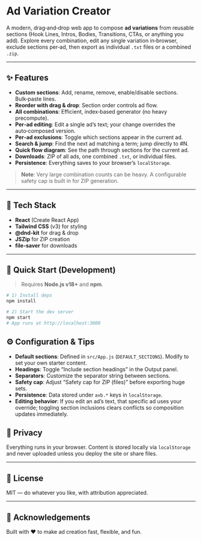 # Ad Variation Creator

A modern, drag‑and‑drop web app to compose **ad variations** from reusable sections (Hook Lines, Intros, Bodies, Transitions, CTAs, or anything you add). Explore every combination, edit any single variation in‑browser, exclude sections per‑ad, then export as individual `.txt` files or a combined `.zip`.

---

## ✨ Features
- **Custom sections**: Add, rename, remove, enable/disable sections. Bulk‑paste lines.
- **Reorder with drag & drop**: Section order controls ad flow.
- **All combinations**: Efficient, index‑based generator (no heavy precompute).
- **Per‑ad editing**: Edit a single ad’s text; your change overrides the auto‑composed version.
- **Per‑ad exclusions**: Toggle which sections appear in the current ad.
- **Search & jump**: Find the next ad matching a term; jump directly to #N.
- **Quick flow diagram**: See the path through sections for the current ad.
- **Downloads**: ZIP of all ads, one combined `.txt`, or individual files.
- **Persistence**: Everything saves to your browser’s `localStorage`.

> **Note**: Very large combination counts can be heavy. A configurable safety cap is built in for ZIP generation.

---

## 🧩 Tech Stack
- **React** (Create React App)
- **Tailwind CSS** (v3) for styling
- **@dnd-kit** for drag & drop
- **JSZip** for ZIP creation
- **file-saver** for downloads

---

## 🚀 Quick Start (Development)

> Requires **Node.js v18+** and **npm**.

```bash
# 1) Install deps
npm install

# 2) Start the dev server
npm start
# App runs at http://localhost:3000
```

## ⚙️ Configuration & Tips
- **Default sections**: Defined in `src/App.js` (`DEFAULT_SECTIONS`). Modify to set your own starter content.
- **Headings**: Toggle “Include section headings” in the Output panel.
- **Separators**: Customize the separator string between sections.
- **Safety cap**: Adjust “Safety cap for ZIP (files)” before exporting huge sets.
- **Persistence**: Data stored under `avb.*` keys in `localStorage`.
- **Editing behavior**: If you edit an ad’s text, that specific ad uses your override; toggling section inclusions clears conflicts so composition updates immediately.

## 🔐 Privacy
Everything runs in your browser. Content is stored locally via `localStorage` and never uploaded unless you deploy the site or share files.

---

## 📄 License
MIT — do whatever you like, with attribution appreciated.

---

## 🙌 Acknowledgements
Built with ❤️ to make ad creation fast, flexible, and fun.

